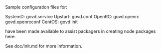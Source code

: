 Sample configuration files for:

SystemD: govd.service
Upstart: govd.conf
OpenRC:  govd.openrc
         govd.openrcconf
CentOS:  govd.init

have been made available to assist packagers in creating node packages here.

See doc/init.md for more information.

